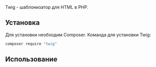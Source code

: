 Twig - шаблонизатор для HTML в PHP.
## Установка
Для установки необходим Composer. Команда для установки Twig:
```bash
composer require "twig"
```
## Использование